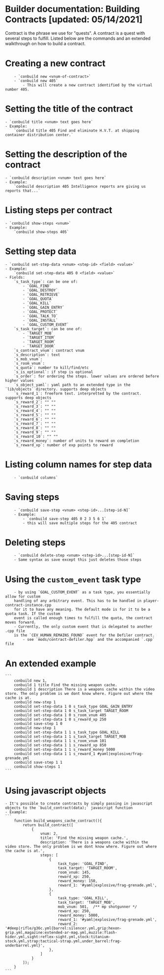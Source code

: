 # Builder documentation: Building Contracts [updated: 05/14/2021]

Contract is the phrase we use for "quests". A contract is a quest with several steps to fulfill. 
Listed below are the commands and an extended walkthrough on how to build a contract.

# Creating a new contract
		- `conbuild new <vnum-of-contract>`
		- `conbuild new 405`
			- This will create a new contract identified by the virtual number 405. 

# Setting the title of the contract
	- `conbuild title <vnum> text goes here`
	- Example: 
		`conbuild title 405 Find and eliminate H.V.T. at shipping container distribution center.`

# Setting the description of the contract
	- `conbuild description <vnum> text goes here`
	- Example: 
		`conbuild description 405 Intelligence reports are giving us reports that...`

# Listing steps per contract
 	- `conbuild show-steps <vnum>`
	- Example: 
		`conbuild show-steps 405`

# Setting step data
	- `conbuild set-step-data <vnum> <step-id> <field> <value>`
	- Example: 
		`conbuild set-step-data 405 0 <field> <value>`
	- Fields:
		`s_task_type`: can be one of:
			- `GOAL_FIND`
			- `GOAL_DESTROY`
			- `GOAL_RETRIEVE`
			- `GOAL_QUOTA`
			- `GOAL_KILL`
			- `GOAL_GAIN_ENTRY`
			- `GOAL_PROTECT`
			- `GOAL_TALK_TO`
			- `GOAL_INSTALL`
			- `GOAL_CUSTOM_EVENT`
		`s_task_target`: can be one of:
			- `TARGET_MOB`
			- `TARGET_ITEM`
			- `TARGET_ROOM`
			- `TARGET_DOOR`
		`s_contract_vnum`: contract vnum
		`s_description`: text
		`s_mob_vnum`: 
		`s_room_vnum`: 
		`s_quota`: number to kill/find/etc
		`s_is_optional`: if step is optional
		`s_order`: for ordering the steps. lower values are ordered before higher values
		`s_object_yaml`: yaml path to an extended type in the `lib/objects` directory. supports deep objects
		`s_reward_1`: freeform text. interpretted by the contract. supports deep objects
		`s_reward_2`: "" ""
		`s_reward_3`: "" ""
		`s_reward_4`: "" ""
		`s_reward_5`: "" ""
		`s_reward_6`: "" ""
		`s_reward_7`: "" ""
		`s_reward_8`: "" ""
		`s_reward_9`: "" ""
		`s_reward_10`: "" ""
		`s_reward_money`: number of units to reward on completion
		`s_reward_xp`: number of exp points to reward

# Listing column names for step data
		- `conbuild columns`

# Saving steps
		- `conbuild save-step <vnum> <step-id>...[step-id-N]`
		- Example:
			- `conbuild save-step 405 0 2 3 5 6 1`
			- this will save multiple steps for the 405 contract	

# Deleting steps
		- `conbuild delete-step <vnum> <step-id>...[step-id-N]`
		- Same syntax as save except this just deletes those steps

# Using the `custom_event` task type
		- by using `GOAL_CUSTOM_EVENT` as a task type, you essentially allow for custom
		handling of any arbitrary event. This has to be handled in player-contract-instance.cpp
		for it to have any meaning. The default mode is for it to be a quota task. If the custom
		event is called enough times to fulfill the quota, the contract moves forward. 
		- Currently, the only custom event that is delegated to another .cpp file
		is the `CEV_HUMAN_REMAINS_FOUND` event for the Defiler contract.
			- see `mods/contract-defiler.hpp` and the accompanied `.cpp` file

# An extended example
	```
		conbuild new 1,
		conbuild 1 title Find the missing weapon cache.
		conbuild 1 description There is a weapons cache within the video store. The only problem is we dont know where. Figure out where the cache is at.
		conbuild new-step 1
		conbuild set-step-data 1 0 s_task_type GOAL_GAIN_ENTRY
		conbuild set-step-data 1 0 s_task_target TARGET_ROOM
		conbuild set-step-data 1 0 s_room_vnum 405
		conbuild set-step-data 1 0 s_reward_xp 250
		conbuild save-step 1 0
		conbuild new-step 1
		conbuild set-step-data 1 1 s_task_type GOAL_KILL
		conbuild set-step-data 1 1 s_task_target TARGET_MOB
		conbuild set-step-data 1 1 s_room_vnum 101
		conbuild set-step-data 1 1 s_reward_xp 850
		conbuild set-step-data 1 1 s_reward_money 5000
		conbuild set-step-data 1 1 s_reward_1 #yaml|explosive/frag-grenade.yml
		conbuild save-step 1 1
		conbuild show-steps 1
	```

# Using javascript objects
	- It's possible to create contracts by simply passing in javascript objects to the `build_contract(data);` javascript function
	- Example:
	```
		function build_weapons_cache_contract(){
			return build_contract([
				{
					vnum: 2,
					title: 'Find the missing weapon cache.',
					description: 'There is a weapons cache within the video store. The only problem is we dont know where. Figure out where the cache is at.',
					steps: [
						{
							task_type: 'GOAL_FIND',
							task_target: 'TARGET_ROOM',
							room_vnum: 145,
							reward_xp: 250,
							reward_money: 150,
							reward_1: '#yaml|explosive/frag-grenade.yml',
						},
						{
							task_type: 'GOAL_KILL',
							task_target: 'TARGET_MOB',
							mob_vnum: 501,	/** mp shotgunner */
							reward_xp: 250,
							reward_money: 5000,
							reward_1: '#yaml|explosive/frag-grenade.yml',
							reward_2:  '#deep|rifle/g36c.yml{barrel:silencer.yml,grip:hexon-grip.yml,magazine:extended-ar-mag.yml,muzzle:flash-hider.yml,sight:reflex-sight.yml,stock:titanium-stock.yml,strap:tactical-strap.yml,under_barrel:frag-underbarrel.yml}',
						},
					]
				}
			]);
		}
	```

